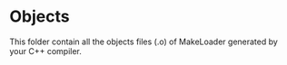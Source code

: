 # Objects

This folder contain all the objects files (.o) of MakeLoader generated by your C++ compiler.